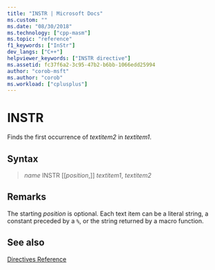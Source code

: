 ```yaml
---
title: "INSTR | Microsoft Docs"
ms.custom: ""
ms.date: "08/30/2018"
ms.technology: ["cpp-masm"]
ms.topic: "reference"
f1_keywords: ["InStr"]
dev_langs: ["C++"]
helpviewer_keywords: ["INSTR directive"]
ms.assetid: fc37f6a2-3c95-47b2-b6bb-1066edd25994
author: "corob-msft"
ms.author: "corob"
ms.workload: ["cplusplus"]
---
```

# INSTR

Finds the first occurrence of *textitem2* in *textitem1*.

## Syntax

> *name* INSTR [[*position*,]] *textitem1*, *textitem2*

## Remarks

The starting *position* is optional. Each text item can be a literal string, a constant preceded by a `%`, or the string returned by a macro function.

## See also

[Directives Reference](../../assembler/masm/directives-reference.md)<br/>